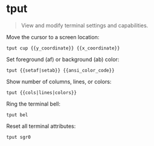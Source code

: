 tput
====

> View and modify terminal settings and capabilities.

Move the cursor to a screen location:

    tput cup {{y_coordinate}} {{x_coordinate}}

Set foreground (af) or background (ab) color:

    tput {{setaf|setab}} {{ansi_color_code}}

Show number of columns, lines, or colors:

    tput {{cols|lines|colors}}

Ring the terminal bell:

    tput bel

Reset all terminal attributes:

    tput sgr0
